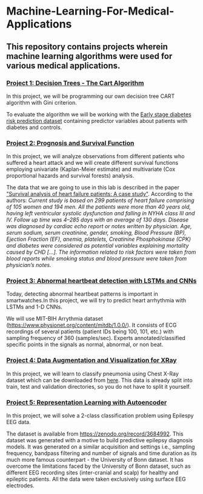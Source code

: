 # Machine-Learning-For-Medical-Applications
## This repository contains projects wherein machine learning algorithms were used for various medical applications.
### [Project 1: Decision Trees - The Cart Algorithm](https://github.com/clairevania/Machine-Learning-For-Medical-Applications/blob/main/DecisionTrees.ipynb)
In this project, we will be programming our own decision tree CART algorithm with Gini criterion. 

To evaluate the algorithm we will be working with the [Early stage diabetes risk prediction dataset](https://archive.ics.uci.edu/ml/datasets/Early+stage+diabetes+risk+prediction+dataset.) containing predictor variables about patients with diabetes and controls. 


### [Project 2: Prognosis and Survival Function](https://github.com/clairevania/Machine-Learning-For-Medical-Applications/blob/main/Prognosis%20and%20survival.ipynb)
In this project, we will analyze observations from different patients who suffered a heart attack and we will create different survival functions employing univariate (Kaplan-Meier estimate) and multivariate (Cox proportional hazards and survival forests) analysis.

The data that we are going to use in this lab is described in the paper ["Survival analysis of heart failure patients: A case study"](https://journals.plos.org/plosone/article?id=10.1371/journal.pone.0181001). According to the authors: 
*Current study is based on 299 patients of heart failure comprising of 105 women and 194 men. All the patients were more than 40 years old, having left ventricular systolic dysfunction and falling in NYHA class III and IV. Follow up time was 4–285 days with an average of 130 days. Disease was diagnosed by cardiac echo report or notes written by physician. Age, serum sodium, serum creatinine, gender, smoking, Blood Pressure (BP), Ejection Fraction (EF), anemia, platelets, Creatinine Phosphokinase (CPK) and diabetes were considered as potential variables explaining mortality caused by CHD [...]. The information related to risk factors were taken from blood reports while smoking status and blood pressure were taken from physician’s notes.*


### [Project 3: Abnormal heartbeat detection with LSTMs and CNNs](https://github.com/clairevania/Machine-Learning-For-Medical-Applications/blob/main/LSTM_CNNarrhythmia.ipynb)
Today, detecting abnormal heartbeat patterns is important in smartwatches.In this project, we will try to predict heart arrhythmia with LSTMs and 1-D CNNs.

We will use MIT-BIH Arrythmia dataset (https://www.physionet.org/content/mitdb/1.0.0/). It consists of ECG recordings of several patients (patient IDs being 100, 101, etc.) with sampling frequency of 360 (samples/sec). Experts annotated/classified specific points in the signals as normal, abnormal, or non beat.


### [Project 4: Data Augmentation and Visualization for XRay](https://github.com/clairevania/Machine-Learning-For-Medical-Applications/blob/main/DataAugmentation_and_Visualization_for_XRay.ipynb)
In this project, we will learn to classify pneumonia using Chest X-Ray dataset which can be downloaded from [here](https://www.dropbox.com/s/cwvaqip12wpex6o/Lab7_XRay_chest_pnemonia.zip?dl=0). This data is already split into train, test and validation directories, so you do not have to split it yourself.


### [Project 5: Representation Learning with Autoencoder](https://github.com/clairevania/Machine-Learning-For-Medical-Applications/blob/main/Autoencoder_EEG.ipynb)
In this project, we will solve a 2-class classification problem using Epilespy EEG data.

The dataset is available from https://zenodo.org/record/3684992. This dataset was generated with a motive to build predictive epilepsy diagnosis models. It was generated on a similar acquisition and settings i.e., sampling frequency, bandpass filtering and number of signals and time duration as its much more famous counterpart - the University of Bonn dataset. It has overcome the limitations faced by the University of Bonn dataset, such as different EEG recording sites (inter-cranial and scalp) for healthy and epileptic patients. All the data were taken exclusively using surface EEG electrodes.
